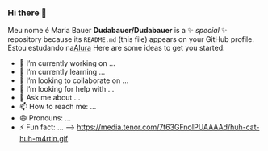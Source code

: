 ### Hi there 👋

Meu nome é Maria Bauer
**Dudabauer/Dudabauer** is a ✨ _special_ ✨ repository because its `README.md` (this file) appears on your GitHub profile.
Estou estudando na[Alura](http://www.alura.com.br)
Here are some ideas to get you started:

- 🔭 I’m currently working on ...
- 🌱 I’m currently learning ...
- 👯 I’m looking to collaborate on ...
- 🤔 I’m looking for help with ...
- 💬 Ask me about ...
- 📫 How to reach me: ...
- 😄 Pronouns: ...
- ⚡ Fun fact: ...
-->
https://media.tenor.com/7t63GFnoIPUAAAAd/huh-cat-huh-m4rtin.gif
